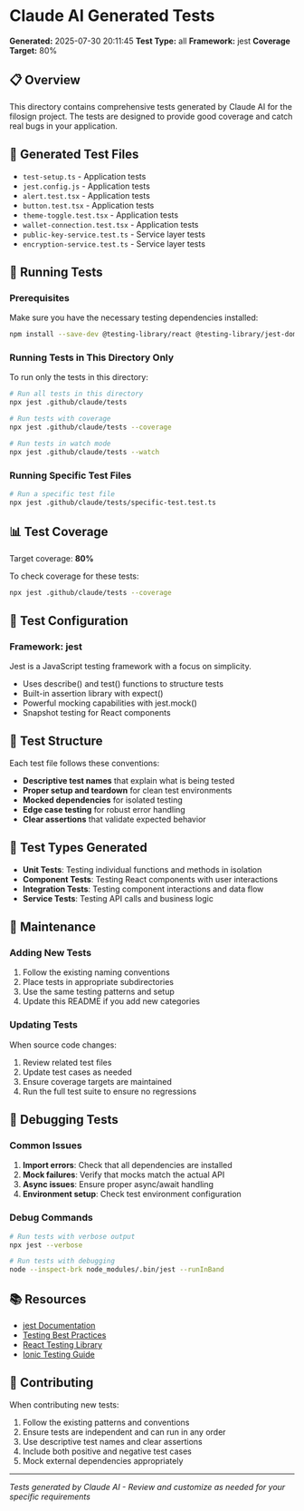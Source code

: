 # Claude AI Generated Tests

**Generated:** 2025-07-30 20:11:45
**Test Type:** all
**Framework:** jest
**Coverage Target:** 80%

## 📋 Overview

This directory contains comprehensive tests generated by Claude AI for the filosign project.
The tests are designed to provide good coverage and catch real bugs in your application.

## 🧪 Generated Test Files

- `test-setup.ts` - Application tests
- `jest.config.js` - Application tests
- `alert.test.tsx` - Application tests
- `button.test.tsx` - Application tests
- `theme-toggle.test.tsx` - Application tests
- `wallet-connection.test.tsx` - Application tests
- `public-key-service.test.ts` - Service layer tests
- `encryption-service.test.ts` - Service layer tests


## 🚀 Running Tests

### Prerequisites

Make sure you have the necessary testing dependencies installed:

```bash
npm install --save-dev @testing-library/react @testing-library/jest-dom @testing-library/user-event jest jest-environment-jsdom
```

### Running Tests in This Directory Only

To run only the tests in this directory:

```bash
# Run all tests in this directory
npx jest .github/claude/tests

# Run tests with coverage
npx jest .github/claude/tests --coverage

# Run tests in watch mode
npx jest .github/claude/tests --watch
```

### Running Specific Test Files

```bash
# Run a specific test file
npx jest .github/claude/tests/specific-test.test.ts
```

## 📊 Test Coverage

Target coverage: **80%**

To check coverage for these tests:

```bash
npx jest .github/claude/tests --coverage
```

## 🔧 Test Configuration

### Framework: jest

Jest is a JavaScript testing framework with a focus on simplicity.
- Uses describe() and test() functions to structure tests
- Built-in assertion library with expect()
- Powerful mocking capabilities with jest.mock()
- Snapshot testing for React components

## 📝 Test Structure

Each test file follows these conventions:

- **Descriptive test names** that explain what is being tested
- **Proper setup and teardown** for clean test environments
- **Mocked dependencies** for isolated testing
- **Edge case testing** for robust error handling
- **Clear assertions** that validate expected behavior

## 🎯 Test Types Generated


- **Unit Tests**: Testing individual functions and methods in isolation
- **Component Tests**: Testing React components with user interactions
- **Integration Tests**: Testing component interactions and data flow
- **Service Tests**: Testing API calls and business logic
            

## 🔄 Maintenance

### Adding New Tests

1. Follow the existing naming conventions
2. Place tests in appropriate subdirectories
3. Use the same testing patterns and setup
4. Update this README if you add new categories

### Updating Tests

When source code changes:

1. Review related test files
2. Update test cases as needed
3. Ensure coverage targets are maintained
4. Run the full test suite to ensure no regressions

## 🐛 Debugging Tests

### Common Issues

1. **Import errors**: Check that all dependencies are installed
2. **Mock failures**: Verify that mocks match the actual API
3. **Async issues**: Ensure proper async/await handling
4. **Environment setup**: Check test environment configuration

### Debug Commands

```bash
# Run tests with verbose output
npx jest --verbose

# Run tests with debugging
node --inspect-brk node_modules/.bin/jest --runInBand
```

## 📚 Resources

- [jest Documentation](https://example.com)
- [Testing Best Practices](https://example.com)
- [React Testing Library](https://testing-library.com/docs/react-testing-library/intro/)
- [Ionic Testing Guide](https://ionicframework.com/docs/testing/overview)

## 🤝 Contributing

When contributing new tests:

1. Follow the existing patterns and conventions
2. Ensure tests are independent and can run in any order
3. Use descriptive test names and clear assertions
4. Include both positive and negative test cases
5. Mock external dependencies appropriately

---

*Tests generated by Claude AI - Review and customize as needed for your specific requirements*
